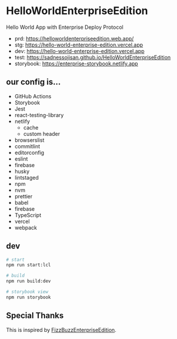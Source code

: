 # HelloWorldEnterpriseEdition

Hello World App with Enterprise Deploy Protocol

- prd: https://helloworldenterpriseedition.web.app/
- stg: https://hello-world-enterprise-edition.vercel.app
- dev: https://hello-world-enterprise-edition.vercel.app
- test: https://sadnessojisan.github.io/HelloWorldEnterpriseEdition
- storybook: https://enterprise-storybook.netlify.app

## our config is...

- GitHub Actions
- Storybook
- Jest
- react-testing-library
- netlify
  - cache
  - custom header
- browserslist
- commitlint
- editorconfig
- eslint
- firebase
- husky
- lintstaged
- npm
- nvm
- prettier
- babel
- firebase
- TypeScript
- vercel
- webpack

## dev

```sh
# start
npm run start:lcl

# build
npm run build:dev

# storybook view
npm run storybook
```

## Special Thanks

This is inspired by [FizzBuzzEnterpriseEdition](https://github.com/EnterpriseQualityCoding/FizzBuzzEnterpriseEdition).
